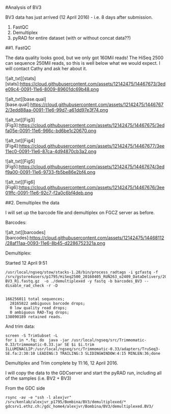 #Analysis of BV3

BV3 data has just arrived (12 April 2016) - i.e. 8 days after submission. 

1. FastQC
2. Demultiplex 
3. pyRAD for entire dataset (with or without concat data??)



##1. FastQC

The data quality looks good, but we only got 160Mil reads! The HiSeq 2500 can sequence 250Mil reads, so this is well below what we would expect. I will contact Cathy and ask her about it. 


![alt_txt][stats]
[stats]:https://cloud.githubusercontent.com/assets/12142475/14467673/3ede09c4-0091-11e6-8009-89601dc69b48.png


![alt_txt][base.qual]
[base.qual]:https://cloud.githubusercontent.com/assets/12142475/14467672/3edd88aa-0091-11e6-99d7-a61dd97e3f74.png

![alt_txt][Fig3]
[Fig3]:https://cloud.githubusercontent.com/assets/12142475/14467675/3edfa05e-0091-11e6-966c-bd6be1c20670.png

![alt_txt][Fig4]
[Fig4]:https://cloud.githubusercontent.com/assets/12142475/14467677/3ee11ec0-0091-11e6-87ca-4d94870cb3a2.png

![alt_txt][Fig5]
[Fig5]:https://cloud.githubusercontent.com/assets/12142475/14467674/3edf9a00-0091-11e6-9733-fb5be86e2bf4.png

![alt_txt][Fig6]
[Fig6]:https://cloud.githubusercontent.com/assets/12142475/14467676/3ee01ffc-0091-11e6-92c7-f2a0c6bf4deb.png



##2. Demultiplex the data

I will set up the barcode file and demultiplex on FGCZ server as before. 

Barcodes: 

![alt_txt][barcodes]
[barcodes]:https://cloud.githubusercontent.com/assets/12142475/14468112/28af11aa-0093-11e6-8b45-d2286752321a.png


Demultiplex: 

Started 12 April 9:51

```
/usr/local/ngseq/stow/stacks-1.28/bin/process_radtags -i gzfastq -f /srv/gstore4users/p1795/HiSeq2500_20160405_RUN263_o2409_DataDelivery/20160405.A-BV3_R1.fastq.gz  -o ./demultiplexed -y fastq -b barcodes_BV3 --disable_rad_check -r -D


166256011 total sequences;
  28165822 ambiguous barcode drops;
  0 low quality read drops;
  0 ambiguous RAD-Tag drops;
138090189 retained reads.
```


And trim data: 

```
screen -S TrimSubset -L
for i in *.fq; do  java -jar /usr/local/ngseq/src/Trimmomatic-0.33/trimmomatic-0.33.jar SE $i $i.trim ILLUMINACLIP:/usr/local/ngseq/src/Trimmomatic-0.33/adapters/TruSeq3-SE.fa:2:30:10 LEADING:3 TRAILING:3 SLIDINGWINDOW:4:15 MINLEN:36;done
```

Demultiplex and Trim complete by 11:16, 12 April 2016. 

I will copy the data to the GDCserver and start the pyRAD run, including all of the samples (i.e. BV2 + BV3)

From the GDC side
```
rsync -av -e "ssh -l alexjvr" /srv/kenlab/alexjvr_p1795/Bombina/BV3/demultiplexed/* gdcsrv1.ethz.ch:/gdc_home4/alexjvr/Bombina/BV3/demultiplexed.BV3/
```









